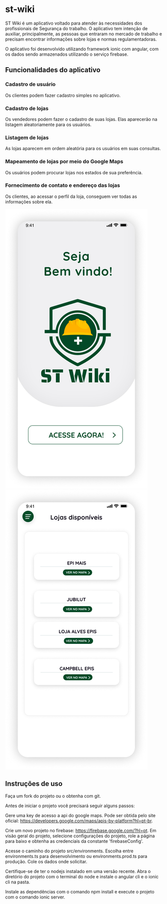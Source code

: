 # st-wiki

ST Wiki é um aplicativo voltado para atender às necessidades dos profissionais de Segurança do trabalho. O aplicativo tem intenção de auxiliar, principalmente, as pessoas que entraram no mercado de trabalho e precisam encontrar informações sobre lojas e normas regulamentadoras.

O aplicativo foi desenvolvido utilizando framework ionic com angular, com os dados sendo armazenados utilizando o serviço firebase.


## Funcionalidades do aplicativo

### Cadastro de usuário
Os clientes podem fazer cadastro simples no aplicativo.

### Cadastro de lojas
Os vendedores podem fazer o cadastro de suas lojas. Elas aparecerão na listagem aleatoriamente para os usuários. 

### Listagem de lojas
As lojas aparecem em ordem aleatória para os usuários em suas consultas.

### Mapeamento de lojas por meio do Google Maps
Os usuários podem procurar lojas nos estados de sua preferência.

### Fornecimento de contato e endereço das lojas
Os clientes, ao acessar o perfil da loja, conseguem ver todas as informações sobre ela.

![alt text](https://github.com/gabrielfalves1/st-wiki/blob/main/src/assets/Inicial.jpg)
![alt text](https://github.com/gabrielfalves1/st-wiki/blob/main/src/assets/Lojas%20disponiveis.jpg)

## Instruções de uso

Faça um fork do projeto ou o obtenha com git. 

Antes de iniciar o projeto você precisará seguir alguns passos:

Gere uma key de acesso a api do google maps. Pode ser obtida pelo site oficial: https://developers.google.com/maps/apis-by-platform?hl=pt-br.

Crie um novo projeto no firebase: https://firebase.google.com/?hl=pt. Em visão geral do projeto, selecione configurações do projeto, role a página para baixo e obtenha as credenciais da constante 'firebaseConfig'.

Acesse o caminho do projeto src/environments. Escolha entre environments.ts para desenvolvimento ou environments.prod.ts para produção. Cole os dados onde solicitar.

Certifique-se de ter o nodejs instalado em uma versão recente. Abra o diretório do projeto com o terminal do node e instale o angular cli e o ionic cli na pasta.

Instale as dependências com o comando npm install e execute o projeto com o comando ionic server.







